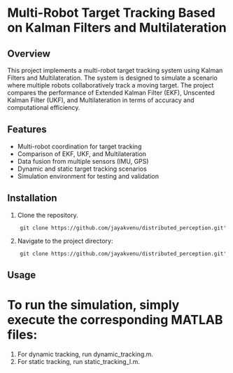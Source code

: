 # Multi-Robot Target Tracking Based on Kalman Filters and Multilateration
## Overview
This project implements a multi-robot target tracking system using Kalman Filters and Multilateration. The system is designed to simulate a scenario where multiple robots collaboratively track a moving target. The project compares the performance of Extended Kalman Filter (EKF), Unscented Kalman Filter (UKF), and Multilateration in terms of accuracy and computational efficiency.

## Features
- Multi-robot coordination for target tracking
- Comparison of EKF, UKF, and Multilateration
- Data fusion from multiple sensors (IMU, GPS)
- Dynamic and static target tracking scenarios
- Simulation environment for testing and validation

## Installation
1. Clone the repository.
```
    git clone https://github.com/jayakvenu/distributed_perception.git'
```
2. Navigate to the project directory:

```
    git clone https://github.com/jayakvenu/distributed_perception.git'
```

## Usage
# To run the simulation, simply execute the corresponding MATLAB files:

1. For dynamic tracking, run dynamic_tracking.m.
2. For static tracking, run static_tracking_l.m.
